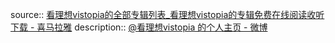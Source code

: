 source:: [看理想vistopia的全部专辑列表_看理想vistopia的专辑免费在线阅读收听下载 - 喜马拉雅](https://www.ximalaya.com/zhubo/16052400/album)
description:: [@看理想vistopia 的个人主页 - 微博](https://weibo.com/kanlixiang)
